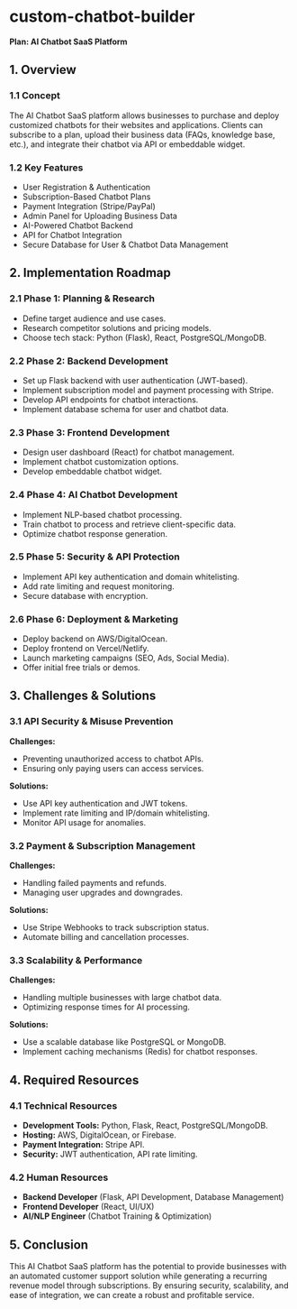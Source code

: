 # custom-chatbot-builder
**Plan: AI Chatbot SaaS Platform**

## **1. Overview**
### **1.1 Concept**
The AI Chatbot SaaS platform allows businesses to purchase and deploy customized chatbots for their websites and applications. Clients can subscribe to a plan, upload their business data (FAQs, knowledge base, etc.), and integrate their chatbot via API or embeddable widget.

### **1.2 Key Features**
- User Registration & Authentication
- Subscription-Based Chatbot Plans
- Payment Integration (Stripe/PayPal)
- Admin Panel for Uploading Business Data
- AI-Powered Chatbot Backend
- API for Chatbot Integration
- Secure Database for User & Chatbot Data Management

## **2. Implementation Roadmap**
### **2.1 Phase 1: Planning & Research**
- Define target audience and use cases.
- Research competitor solutions and pricing models.
- Choose tech stack: Python (Flask), React, PostgreSQL/MongoDB.

### **2.2 Phase 2: Backend Development**
- Set up Flask backend with user authentication (JWT-based).
- Implement subscription model and payment processing with Stripe.
- Develop API endpoints for chatbot interactions.
- Implement database schema for user and chatbot data.

### **2.3 Phase 3: Frontend Development**
- Design user dashboard (React) for chatbot management.
- Implement chatbot customization options.
- Develop embeddable chatbot widget.

### **2.4 Phase 4: AI Chatbot Development**
- Implement NLP-based chatbot processing.
- Train chatbot to process and retrieve client-specific data.
- Optimize chatbot response generation.

### **2.5 Phase 5: Security & API Protection**
- Implement API key authentication and domain whitelisting.
- Add rate limiting and request monitoring.
- Secure database with encryption.

### **2.6 Phase 6: Deployment & Marketing**
- Deploy backend on AWS/DigitalOcean.
- Deploy frontend on Vercel/Netlify.
- Launch marketing campaigns (SEO, Ads, Social Media).
- Offer initial free trials or demos.

## **3. Challenges & Solutions**
### **3.1 API Security & Misuse Prevention**
**Challenges:**
- Preventing unauthorized access to chatbot APIs.
- Ensuring only paying users can access services.

**Solutions:**
- Use API key authentication and JWT tokens.
- Implement rate limiting and IP/domain whitelisting.
- Monitor API usage for anomalies.

### **3.2 Payment & Subscription Management**
**Challenges:**
- Handling failed payments and refunds.
- Managing user upgrades and downgrades.

**Solutions:**
- Use Stripe Webhooks to track subscription status.
- Automate billing and cancellation processes.

### **3.3 Scalability & Performance**
**Challenges:**
- Handling multiple businesses with large chatbot data.
- Optimizing response times for AI processing.

**Solutions:**
- Use a scalable database like PostgreSQL or MongoDB.
- Implement caching mechanisms (Redis) for chatbot responses.

## **4. Required Resources**
### **4.1 Technical Resources**
- **Development Tools:** Python, Flask, React, PostgreSQL/MongoDB.
- **Hosting:** AWS, DigitalOcean, or Firebase.
- **Payment Integration:** Stripe API.
- **Security:** JWT authentication, API rate limiting.

### **4.2 Human Resources**
- **Backend Developer** (Flask, API Development, Database Management)
- **Frontend Developer** (React, UI/UX)
- **AI/NLP Engineer** (Chatbot Training & Optimization)

## **5. Conclusion**
This AI Chatbot SaaS platform has the potential to provide businesses with an automated customer support solution while generating a recurring revenue model through subscriptions. By ensuring security, scalability, and ease of integration, we can create a robust and profitable service.

